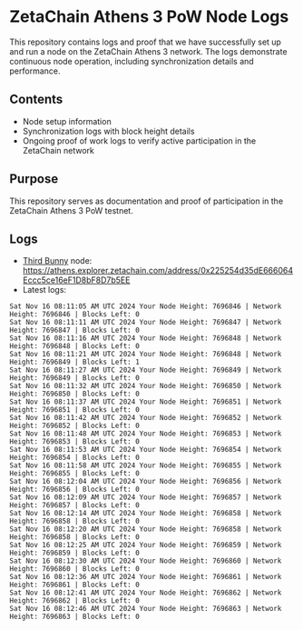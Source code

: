 # ZetaChain Athens 3 PoW Node Logs
This repository contains logs and proof that we have successfully set up and run a node on the ZetaChain Athens 3 network. The logs demonstrate continuous node operation, including synchronization details and performance.

## Contents
- Node setup information
- Synchronization logs with block height details
- Ongoing proof of work logs to verify active participation in the ZetaChain network

## Purpose
This repository serves as documentation and proof of participation in the ZetaChain Athens 3 PoW testnet.

## Logs

- [Third Bunny](https://thirdbunny.xyz/) node: https://athens.explorer.zetachain.com/address/0x225254d35dE666064Eccc5ce16eF1D8bF8D7b5EE
- Latest logs:
```
Sat Nov 16 08:11:05 AM UTC 2024 Your Node Height: 7696846 | Network Height: 7696846 | Blocks Left: 0
Sat Nov 16 08:11:11 AM UTC 2024 Your Node Height: 7696847 | Network Height: 7696847 | Blocks Left: 0
Sat Nov 16 08:11:16 AM UTC 2024 Your Node Height: 7696848 | Network Height: 7696848 | Blocks Left: 0
Sat Nov 16 08:11:21 AM UTC 2024 Your Node Height: 7696848 | Network Height: 7696849 | Blocks Left: 1
Sat Nov 16 08:11:27 AM UTC 2024 Your Node Height: 7696849 | Network Height: 7696849 | Blocks Left: 0
Sat Nov 16 08:11:32 AM UTC 2024 Your Node Height: 7696850 | Network Height: 7696850 | Blocks Left: 0
Sat Nov 16 08:11:37 AM UTC 2024 Your Node Height: 7696851 | Network Height: 7696851 | Blocks Left: 0
Sat Nov 16 08:11:42 AM UTC 2024 Your Node Height: 7696852 | Network Height: 7696852 | Blocks Left: 0
Sat Nov 16 08:11:48 AM UTC 2024 Your Node Height: 7696853 | Network Height: 7696853 | Blocks Left: 0
Sat Nov 16 08:11:53 AM UTC 2024 Your Node Height: 7696854 | Network Height: 7696854 | Blocks Left: 0
Sat Nov 16 08:11:58 AM UTC 2024 Your Node Height: 7696855 | Network Height: 7696855 | Blocks Left: 0
Sat Nov 16 08:12:04 AM UTC 2024 Your Node Height: 7696856 | Network Height: 7696856 | Blocks Left: 0
Sat Nov 16 08:12:09 AM UTC 2024 Your Node Height: 7696857 | Network Height: 7696857 | Blocks Left: 0
Sat Nov 16 08:12:14 AM UTC 2024 Your Node Height: 7696858 | Network Height: 7696858 | Blocks Left: 0
Sat Nov 16 08:12:20 AM UTC 2024 Your Node Height: 7696858 | Network Height: 7696858 | Blocks Left: 0
Sat Nov 16 08:12:25 AM UTC 2024 Your Node Height: 7696859 | Network Height: 7696859 | Blocks Left: 0
Sat Nov 16 08:12:30 AM UTC 2024 Your Node Height: 7696860 | Network Height: 7696860 | Blocks Left: 0
Sat Nov 16 08:12:36 AM UTC 2024 Your Node Height: 7696861 | Network Height: 7696861 | Blocks Left: 0
Sat Nov 16 08:12:41 AM UTC 2024 Your Node Height: 7696862 | Network Height: 7696862 | Blocks Left: 0
Sat Nov 16 08:12:46 AM UTC 2024 Your Node Height: 7696863 | Network Height: 7696863 | Blocks Left: 0
```
